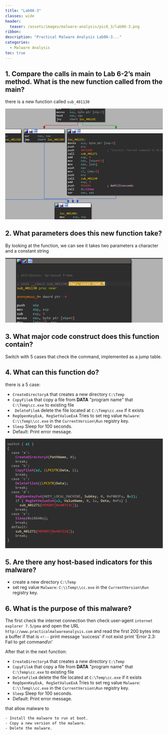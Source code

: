 ```yaml
---
title: "Lab06-3"
classes: wide
header:
  teaser: /assets/images/malware-analysis/pic6_3/lab06-3.png
ribbon:
description: "Practical Malware Analysis Lab06-3..."
categories:
  - Malware Analysis
toc: true
---
```



## 1. Compare the calls in main to Lab 6-2’s main method. What is the new function called from the main?

there is a new function called `sub_401130`

 ![error](/assets/images/malware-analysis/pic6_3/new_sub.png)

 ## 2. What parameters does this new function take?

 By looking at the function, we can see it takes two parameters a character and a constant string

 ![error](/assets/images/malware-analysis/pic6_3/parametar.png)

 ## 3. What major code construct does this function contain?

   Switch with 5 cases that check the command, implemented as a jump table.


## 4. What can this function do?

   there is a 5 case:

  - `CreateDirectoryA` that creates a new directory `C:\Temp` 
  - `CopyFileA` that copy a file from **DATA** "program name" that `C:\Temp\cc.exe` to existing file 
  - ` DeleteFileA` delete the file located at `C:\Temp\cc.exe` if it exists 
  - `RegOpenKeyExA, RegSetValueExA` Tries to set reg value `Malware`: `C:\\Temp\\cc.exe` in the `CurrentVersion\Run` registry key.
  - `Sleep` Sleep for 100 seconds.
  - Default: Print error message.

   ![error](/assets/images/malware-analysis/pic6_3/switch_case.png)


##   5. Are there any host-based indicators for this malware?

   - create a new directory `C:\Temp`
   - set reg value `Malware`: `C:\\Temp\\cc.exe` in the `CurrentVersion\Run` registry key.

## 6. What is the purpose of this malware?

The first check the internet connection then check user-agent `internet explorer 7.5/pma` and open the URL `http://www.practicalmalwareanalysis.com` and read the first 200 bytes into a buffer if that is  `<!--` print message 'success' if not exist print 'Error 2.3: Fail to get command\n' 

After that in the next function:
 
  - `CreateDirectoryA` that creates a new directory `C:\Temp` 
  - `CopyFileA` that copy a file from **DATA** "program name" that `C:\Temp\cc.exe` to existing file 
  - `DeleteFileA` delete the file located at `C:\Temp\cc.exe` if it exists 
  - `RegOpenKeyExA, RegSetValueExA` Tries to set reg value `Malware`: `C:\\Temp\\cc.exe` in the `CurrentVersion\Run` registry key.
  - `Sleep` Sleep for 100 seconds.
  - Default: Print error message.   

  that allow malware to 

    - Install the malware to run at boot.
    - Copy a new version of the malware.
    - Delete the malware.






